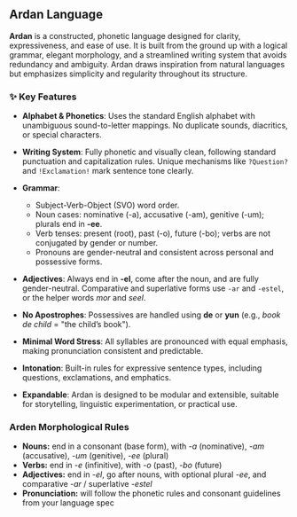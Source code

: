 
## Ardan Language

**Ardan** is a constructed, phonetic language designed for clarity, expressiveness, and ease of use. It is built from the ground up with a logical grammar, elegant morphology, and a streamlined writing system that avoids redundancy and ambiguity. Ardan draws inspiration from natural languages but emphasizes simplicity and regularity throughout its structure.

### ✨ Key Features

* **Alphabet & Phonetics**: Uses the standard English alphabet with unambiguous sound-to-letter mappings. No duplicate sounds, diacritics, or special characters.
* **Writing System**: Fully phonetic and visually clean, following standard punctuation and capitalization rules. Unique mechanisms like `?Question?` and `!Exclamation!` mark sentence tone clearly.
* **Grammar**:

  * Subject-Verb-Object (SVO) word order.
  * Noun cases: nominative (-a), accusative (-am), genitive (-um); plurals end in **-ee**.
  * Verb tenses: present (root), past (-o), future (-bo); verbs are not conjugated by gender or number.
  * Pronouns are gender-neutral and consistent across personal and possessive forms.
* **Adjectives**: Always end in **-el**, come after the noun, and are fully gender-neutral. Comparative and superlative forms use `-ar` and `-estel`, or the helper words *mor* and *seel*.
* **No Apostrophes**: Possessives are handled using **de** or **yun** (e.g., *book de child* = "the child’s book").
* **Minimal Word Stress**: All syllables are pronounced with equal emphasis, making pronunciation consistent and predictable.
* **Intonation**: Built-in rules for expressive sentence types, including questions, exclamations, and emphatics.
* **Expandable**: Ardan is designed to be modular and extensible, suitable for storytelling, linguistic experimentation, or practical use.

### Arden Morphological Rules

* **Nouns:** end in a consonant (base form), with *\-a* (nominative), *\-am* (accusative), *\-um* (genitive), *\-ee* (plural)
* **Verbs:** end in *\-e* (infinitive), with *\-o* (past), *\-bo* (future)
* **Adjectives:** end in *\-el*, go after nouns, with optional plural *\-ee*, and comparative *\-ar* / superlative *\-estel*
* **Pronunciation:** will follow the phonetic rules and consonant guidelines from your language spec
